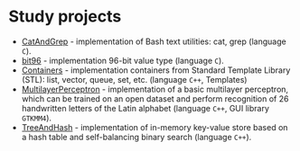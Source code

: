 # Study projects
- [CatAndGrep](./catAndGrep/) - implementation of Bash text utilities: cat, grep (language `C`).
- [bit96](./bit96/) - implementation 96-bit value type (language `C`).
- [Containers](./containers/) - implementation containers from Standard Template Library (STL): list, vector, queue, set, etc. (language `C++`, Templates)
- [MultilayerPerceptron](./multilayerPerceptron/) - implementation of a basic multilayer perceptron, which can be trained on an open dataset and perform recognition of 26 handwritten letters of the Latin alphabet (language `C++`, GUI library `GTKMM4`).
- [TreeAndHash](./treeAndHash/) - implementation of in-memory key-value store based on a hash table and self-balancing binary search (language `C++`).